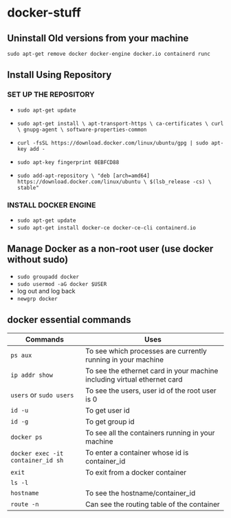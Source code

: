 # docker-stuff

## Uninstall Old versions from your machine

`sudo apt-get remove docker docker-engine docker.io containerd runc`

## Install Using Repository

### SET UP THE REPOSITORY

- `sudo apt-get update`
- `sudo apt-get install \
    apt-transport-https \
    ca-certificates \
    curl \
    gnupg-agent \
    software-properties-common`
    
- `curl -fsSL https://download.docker.com/linux/ubuntu/gpg | sudo apt-key add -`
- `sudo apt-key fingerprint 0EBFCD88`
- `sudo add-apt-repository \
   "deb [arch=amd64] https://download.docker.com/linux/ubuntu \
   $(lsb_release -cs) \
   stable"`
   
### INSTALL DOCKER ENGINE

- `sudo apt-get update`
- `sudo apt-get install docker-ce docker-ce-cli containerd.io`


## Manage Docker as a non-root user (use docker without sudo)

- `sudo groupadd docker`
- `sudo usermod -aG docker $USER`
- log out and log back
- `newgrp docker`


## docker essential commands

|Commands|Uses|
|----|----|
|`ps aux` | To see which processes are currently running in your machine|
|`ip addr show` | To see the ethernet card in your machine including virtual ethernet card|
|`users`  or `sudo users` | To see the users, user id of the root user is 0|
|`id -u` | To get user id|
|`id -g` | To get group id|
|`docker ps`| To see all the containers running in your machine |
|`docker exec -it container_id sh`| To enter a container whose id is container_id|
|`exit` | To exit from a docker container|
|`ls -l`| |
|`hostname`| To see the hostname/container_id|
|`route -n`| Can see the routing table of the container|
